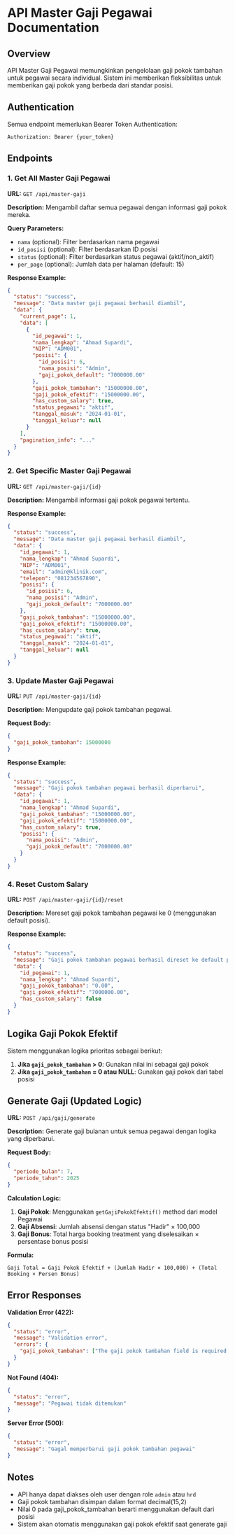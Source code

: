 # API Master Gaji Pegawai Documentation

## Overview

API Master Gaji Pegawai memungkinkan pengelolaan gaji pokok tambahan untuk pegawai secara individual. Sistem ini memberikan fleksibilitas untuk memberikan gaji pokok yang berbeda dari standar posisi.

## Authentication

Semua endpoint memerlukan Bearer Token Authentication:
```
Authorization: Bearer {your_token}
```

## Endpoints

### 1. Get All Master Gaji Pegawai

**URL:** `GET /api/master-gaji`

**Description:** Mengambil daftar semua pegawai dengan informasi gaji pokok mereka.

**Query Parameters:**
- `nama` (optional): Filter berdasarkan nama pegawai
- `id_posisi` (optional): Filter berdasarkan ID posisi
- `status` (optional): Filter berdasarkan status pegawai (aktif/non_aktif)
- `per_page` (optional): Jumlah data per halaman (default: 15)

**Response Example:**
```json
{
  "status": "success",
  "message": "Data master gaji pegawai berhasil diambil",
  "data": {
    "current_page": 1,
    "data": [
      {
        "id_pegawai": 1,
        "nama_lengkap": "Ahmad Supardi",
        "NIP": "ADM001",
        "posisi": {
          "id_posisi": 6,
          "nama_posisi": "Admin",
          "gaji_pokok_default": "7000000.00"
        },
        "gaji_pokok_tambahan": "15000000.00",
        "gaji_pokok_efektif": "15000000.00",
        "has_custom_salary": true,
        "status_pegawai": "aktif",
        "tanggal_masuk": "2024-01-01",
        "tanggal_keluar": null
      }
    ],
    "pagination_info": "..."
  }
}
```

### 2. Get Specific Master Gaji Pegawai

**URL:** `GET /api/master-gaji/{id}`

**Description:** Mengambil informasi gaji pokok pegawai tertentu.

**Response Example:**
```json
{
  "status": "success",
  "message": "Data master gaji pegawai berhasil diambil",
  "data": {
    "id_pegawai": 1,
    "nama_lengkap": "Ahmad Supardi",
    "NIP": "ADM001",
    "email": "admin@klinik.com",
    "telepon": "081234567890",
    "posisi": {
      "id_posisi": 6,
      "nama_posisi": "Admin",
      "gaji_pokok_default": "7000000.00"
    },
    "gaji_pokok_tambahan": "15000000.00",
    "gaji_pokok_efektif": "15000000.00",
    "has_custom_salary": true,
    "status_pegawai": "aktif",
    "tanggal_masuk": "2024-01-01",
    "tanggal_keluar": null
  }
}
```

### 3. Update Master Gaji Pegawai

**URL:** `PUT /api/master-gaji/{id}`

**Description:** Mengupdate gaji pokok tambahan pegawai.

**Request Body:**
```json
{
  "gaji_pokok_tambahan": 15000000
}
```

**Response Example:**
```json
{
  "status": "success",
  "message": "Gaji pokok tambahan pegawai berhasil diperbarui",
  "data": {
    "id_pegawai": 1,
    "nama_lengkap": "Ahmad Supardi",
    "gaji_pokok_tambahan": "15000000.00",
    "gaji_pokok_efektif": "15000000.00",
    "has_custom_salary": true,
    "posisi": {
      "nama_posisi": "Admin",
      "gaji_pokok_default": "7000000.00"
    }
  }
}
```

### 4. Reset Custom Salary

**URL:** `POST /api/master-gaji/{id}/reset`

**Description:** Mereset gaji pokok tambahan pegawai ke 0 (menggunakan default posisi).

**Response Example:**
```json
{
  "status": "success",
  "message": "Gaji pokok tambahan pegawai berhasil direset ke default posisi",
  "data": {
    "id_pegawai": 1,
    "nama_lengkap": "Ahmad Supardi",
    "gaji_pokok_tambahan": "0.00",
    "gaji_pokok_efektif": "7000000.00",
    "has_custom_salary": false
  }
}
```

## Logika Gaji Pokok Efektif

Sistem menggunakan logika prioritas sebagai berikut:

1. **Jika `gaji_pokok_tambahan` > 0**: Gunakan nilai ini sebagai gaji pokok
2. **Jika `gaji_pokok_tambahan` = 0 atau NULL**: Gunakan gaji pokok dari tabel posisi

## Generate Gaji (Updated Logic)

**URL:** `POST /api/gaji/generate`

**Description:** Generate gaji bulanan untuk semua pegawai dengan logika yang diperbarui.

**Request Body:**
```json
{
  "periode_bulan": 7,
  "periode_tahun": 2025
}
```

**Calculation Logic:**
1. **Gaji Pokok**: Menggunakan `getGajiPokokEfektif()` method dari model Pegawai
2. **Gaji Absensi**: Jumlah absensi dengan status "Hadir" × 100,000
3. **Gaji Bonus**: Total harga booking treatment yang diselesaikan × persentase bonus posisi

**Formula:**
```
Gaji Total = Gaji Pokok Efektif + (Jumlah Hadir × 100,000) + (Total Booking × Persen Bonus)
```

## Error Responses

**Validation Error (422):**
```json
{
  "status": "error",
  "message": "Validation error",
  "errors": {
    "gaji_pokok_tambahan": ["The gaji pokok tambahan field is required."]
  }
}
```

**Not Found (404):**
```json
{
  "status": "error",
  "message": "Pegawai tidak ditemukan"
}
```

**Server Error (500):**
```json
{
  "status": "error",
  "message": "Gagal memperbarui gaji pokok tambahan pegawai"
}
```

## Notes

- API hanya dapat diakses oleh user dengan role `admin` atau `hrd`
- Gaji pokok tambahan disimpan dalam format decimal(15,2)
- Nilai 0 pada gaji_pokok_tambahan berarti menggunakan default dari posisi
- Sistem akan otomatis menggunakan gaji pokok efektif saat generate gaji
